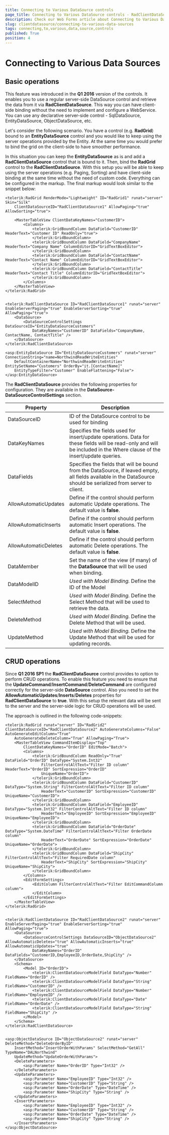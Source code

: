 ```yaml
---
title: Connecting to Various DataSource controls
page_title: Connecting to Various DataSource controls - RadClientDataSource
description: Check our Web Forms article about Connecting to Various DataSource controls.
slug: clientdatasource/connecting-to-various-data-sources
tags: connecting,to,various,data,source,controls
published: True
position: 4
---
```


# Connecting to Various Data Sources


## Basic operations

This feature was introduced in the **Q1 2016** version of the controls. It enables you to use a regular server-side DataSource control and retrieve the data from it via **RadClientDataSource**. This way you can have client-side binding without the need to implement and configure a WebService. You can use any declarative server-side control - SqlDataSource, EntityDataSource, ObjectDataSource, etc.

Let's consider the following scenario. You have a control (e.g. **RadGrid**) bound to an **EntityDataSource** control and you would like to keep using the server operations provided by the Entity. At the same time you would prefer to bind the grid on the client-side to have smoother performance. 

In this situation you can keep the **EntityDataSource** as is and add a **RadClientDataSource** control that is bound to it. Then, bind the **RadGrid** control to the **RadClientDataSource**. With this setup you will be able to keep using the server operations (e.g. Paging, Sorting) and have client-side binding at the same time without the need of custom code. Everything can be configured in the markup. The final markup would look similar to the snippet below:


````ASP.NET
<telerik:RadGrid RenderMode="Lightweight" ID="RadGrid1" runat="server" Skin="Silk"
    ClientDataSourceID="RadClientDataSource1" AllowPaging="true" AllowSorting="true">

    <MasterTableView ClientDataKeyNames="CustomerID">
        <Columns>
            <telerik:GridBoundColumn DataField="CustomerID" HeaderText="Customer ID" ReadOnly="true">
            </telerik:GridBoundColumn>
            <telerik:GridBoundColumn DataField="CompanyName" HeaderText="Company Name" ColumnEditorID="GridTextBoxEditor">
            </telerik:GridBoundColumn>
            <telerik:GridBoundColumn DataField="ContactName" HeaderText="Contact Name" ColumnEditorID="GridTextBoxEditor">
            </telerik:GridBoundColumn>
            <telerik:GridBoundColumn DataField="ContactTitle" HeaderText="Contact Title" ColumnEditorID="GridTextBoxEditor">
            </telerik:GridBoundColumn>
        </Columns>
    </MasterTableView>
</telerik:RadGrid>


<telerik:RadClientDataSource ID="RadClientDataSource1" runat="server" EnableServerPaging="true" EnableServerSorting="true" AllowPaging="true">
    <DataSource>
        <DataSourceControlSettings DataSourceID="EntityDataSourceCustomers"
            DataKeyNames="CustomerID" DataFields="CompanyName, ContactName, ContactTitle" />
    </DataSource>
</telerik:RadClientDataSource>

<asp:EntityDataSource ID="EntityDataSourceCustomers" runat="server" ConnectionString="name=NorthwindReadWriteEntities"
    DefaultContainerName="NorthwindReadWriteEntities" EntitySetName="Customers" OrderBy="it.[ContactName]"
    EntityTypeFilter="Customer" EnableFlattening="False">
</asp:EntityDataSource>
````

The **RadClientDataSource** provides the following properties for configuration. They are available in the **DataSource-DataSourceControlSettings** section.



| Property | Description |
|---|---|
| DataSourceID | ID of the DataSource control to be used for binding |
| DataKeyNames | Specifies the fields used for insert/update operations. Data for these fields will be read-only and will be included in the Where clause of the insert/update queries. |
| DataFields | Specifies the fields that will be bound from the DataSource, if leaved empty, all fields available in the DataSource should be serialized from server to client. |
| AllowAutomaticUpdates | Define if the control should perform automatic Update operations. The default value is **false**. |
| AllowAutomaticInserts | Define if the control should perform automatic Insert operations. The default value is **false**. |
| AllowAutomaticDeletes | Define if the control should perform automatic Delete operations. The default value is **false**. |
| DataMember | Set the name of the view (if many) of the **DataSource** that will be used when binding. |
| DataModelID | *Used with Model Binding.* Define the ID of the Model |
| SelectMethod | *Used with Model Binding.* Define the Select Method that will be used to retrieve the data. |
| DeleteMethod | *Used with Model Binding.* Define the Delete Method that will be used. |
| UpdateMethod | *Used with Model Binding.* Define the Update Method that will be used for updating records. |





## CRUD operations

Since **Q1 2016 SP1** the **RadClientDataSource** control provides to option to perform CRUD operations. To enable this feature you need to ensure that the **UpdateCommand**/**InsertCommand**/**DeleteCommand** are configured correctly for the server-side **DataSource** control. Also you need to set the **AllowAutomaticUpdates**/**Inserts**/**Deletes** properties for **RadClientDataSource** to **true**. With this setup the relevant data will be sent to the server and the server-side logic for CRUD operations will be used. 

The approach is outlined in the following code-snippets:

````ASP.NET
<telerik:RadGrid runat="server" ID="RadGrid2" ClientDataSourceID="RadClientDataSource2" AutoGenerateColumns="False" AutoGenerateEditColumn="True"
    AutoGenerateDeleteColumn="True" AllowPaging="True">
    <MasterTableView CommandItemDisplay="Top" 
        ClientDataKeyNames="OrderID" EditMode="Batch">
        <Columns>
            <telerik:GridBoundColumn ReadOnly="True" DataField="OrderID" DataType="System.Int32"
                FilterControlAltText="Filter ID column" HeaderText="OrderID" SortExpression="OrderID"
                UniqueName="OrderID">
            </telerik:GridBoundColumn>
            <telerik:GridBoundColumn DataField="CustomerID" DataType="System.String" FilterControlAltText="Filter ID column"
                HeaderText="CustomerID" SortExpression="CustomerID" UniqueName="CustomerID">
            </telerik:GridBoundColumn>
            <telerik:GridBoundColumn DataField="EmployeeID" DataType="System.Int32" FilterControlAltText="Filter ID column"
                HeaderText="EmployeeID" SortExpression="EmployeeID" UniqueName="EmployeeID">
            </telerik:GridBoundColumn>
            <telerik:GridBoundColumn DataField="OrderDate" DataType="System.DateTime" FilterControlAltText="Filter OrderDate column"
                HeaderText="OrderDate" SortExpression="OrderDate" UniqueName="OrderDate">
            </telerik:GridBoundColumn>
            <telerik:GridBoundColumn DataField="ShipCity"  FilterControlAltText="Filter RequiredDate column"
                HeaderText="ShipCity" SortExpression="ShipCity" UniqueName="ShipCity">
            </telerik:GridBoundColumn>
        </Columns>
        <EditFormSettings>
            <EditColumn FilterControlAltText="Filter EditCommandColumn column">
            </EditColumn>
        </EditFormSettings>
    </MasterTableView>
</telerik:RadGrid>


<telerik:RadClientDataSource ID="RadClientDataSource2" runat="server" EnableServerPaging="true" EnableServerSorting="true" AllowPaging="true">
    <DataSource>
        <DataSourceControlSettings DataSourceID="ObjectDataSource2" AllowAutomaticDeletes="true" AllowAutomaticInserts="true" AllowAutomaticUpdates="true"
            DataKeyNames="OrderID" DataFields="CustomerID,EmployeeID,OrderDate,ShipCity" />
    </DataSource>
    <Schema>
        <Model ID="OrderID">
            <telerik:ClientDataSourceModelField DataType="Number" FieldName="OrderID" />
            <telerik:ClientDataSourceModelField DataType="String" FieldName="CustomerID" />
            <telerik:ClientDataSourceModelField DataType="Number" FieldName="EmployeeID" />
            <telerik:ClientDataSourceModelField DataType="Date" FieldName="OrderDate" />
            <telerik:ClientDataSourceModelField DataType="String" FieldName="ShipCity" />
        </Model>
    </Schema>
</telerik:RadClientDataSource>


<asp:ObjectDataSource ID="ObjectDataSource2" runat="server" DeleteMethod="DeleteOrderByID"
    InsertMethod="InsertOrderWithParams" SelectMethod="GetAll" TypeName="DALNorthwind"
    UpdateMethod="UpdateOrderWithParams">
    <DeleteParameters>
        <asp:Parameter Name="OrderID" Type="Int32" />
    </DeleteParameters>
    <UpdateParameters>
        <asp:Parameter Name="EmployeeID" Type="Int32" />
        <asp:Parameter Name="CustomerID" Type="String" />
        <asp:Parameter Name="OrderDate" Type="DateTime" />
        <asp:Parameter Name="ShipCity" Type="String" />
    </UpdateParameters>
    <InsertParameters>
        <asp:Parameter Name="EmployeeID" Type="Int32" />
        <asp:Parameter Name="CustomerID" Type="String" />
        <asp:Parameter Name="OrderDate" Type="DateTime" />
        <asp:Parameter Name="ShipCity" Type="String" />
    </InsertParameters>
</asp:ObjectDataSource>
````



  

